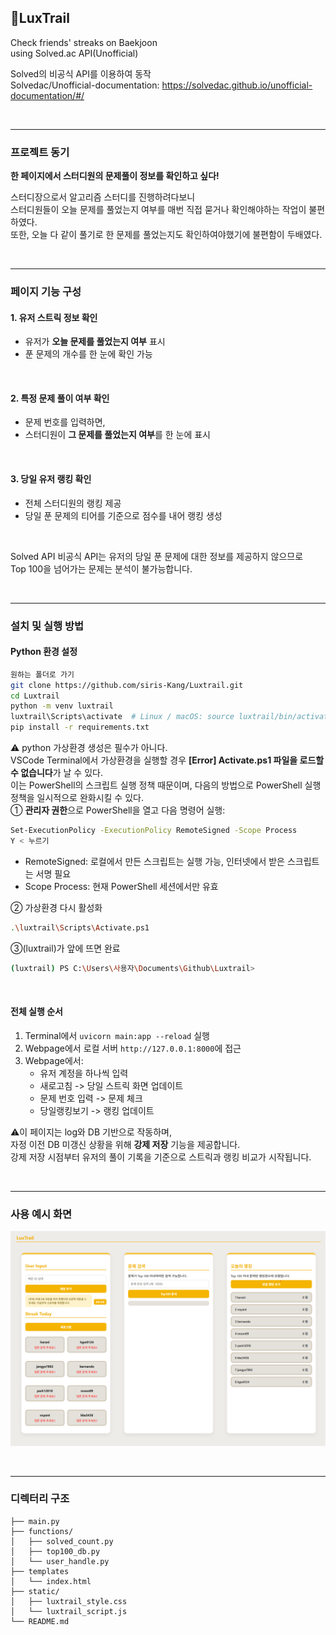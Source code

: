 ## 💫LuxTrail

Check friends' streaks on Baekjoon  
using Solved.ac API(Unofficial)
<br>
  
Solved의 비공식 API를 이용하여 동작  
Solvedac/Unofficial-documentation: https://solvedac.github.io/unofficial-documentation/#/  
  

<br>
 
---

### 프로젝트 동기

**한 페이지에서 스터디원의 문제풀이 정보를 확인하고 싶다!**

스터디장으로서 알고리즘 스터디를 진행하려다보니  
스터디원들이 오늘 문제를 풀었는지 여부를 매번 직접 묻거나 확인해야하는 작업이 불편하였다.  
또한, 오늘 다 같이 풀기로 한 문제를 풀었는지도 확인하여야했기에 불편함이 두배였다.  

<br>

---

###  페이지 기능 구성

#### 1. 유저 스트릭 정보 확인

* 유저가 **오늘 문제를 풀었는지 여부** 표시
* 푼 문제의 개수를 한 눈에 확인 가능
  
<br>

#### 2. 특정 문제 풀이 여부 확인

* 문제 번호를 입력하면,
* 스터디원이 **그 문제를 풀었는지 여부**를 한 눈에 표시  
  
<br>

#### 3. 당일 유저 랭킹 확인

* 전체 스터디원의 랭킹 제공
* 당일 푼 문제의 티어를 기준으로 점수를 내어 랭킹 생성  
  
<br>

Solved API 비공식 API는 유저의 당일 푼 문제에 대한 정보를 제공하지 않으므로  
Top 100을 넘어가는 문제는 분석이 불가능합니다.

<br>

---

### 설치 및 실행 방법

#### Python 환경 설정

```bash
원하는 폴더로 가기
git clone https://github.com/siris-Kang/Luxtrail.git
cd Luxtrail
python -m venv luxtrail
luxtrail\Scripts\activate  # Linux / macOS: source luxtrail/bin/activate
pip install -r requirements.txt
```

⚠️ python 가상환경 생성은 필수가 아니다.  
VSCode Terminal에서 가상환경을 실행할 경우 **[Error] Activate.ps1 파일을 로드할 수 없습니다**가 날 수 있다.   
이는 PowerShell의 스크립트 실행 정책 때문이며, 다음의 방법으로 PowerShell 실행 정책을 일시적으로 완화시킬 수 있다.  
 ① **관리자 권한**으로 PowerShell을 열고 다음 명령어 실행:  
```bash
Set-ExecutionPolicy -ExecutionPolicy RemoteSigned -Scope Process
Y < 누르기 
```
 * RemoteSigned: 로컬에서 만든 스크립트는 실행 가능, 인터넷에서 받은 스크립트는 서명 필요  
 * Scope Process: 현재 PowerShell 세션에서만 유효  

② 가상환경 다시 활성화  
```bash
.\luxtrail\Scripts\Activate.ps1
```

③(luxtrail)가 앞에 뜨면 완료  
```bash
(luxtrail) PS C:\Users\사용자\Documents\Github\Luxtrail>
```
  
<br>

#### 전체 실행 순서

1. Terminal에서 `uvicorn main:app --reload` 실행
2. Webpage에서 로컬 서버 `http://127.0.0.1:8000`에 접근
3. Webpage에서:
   * 유저 계정을 하나씩 입력
   * 새로고침 -> 당일 스트릭 화면 업데이트
   * 문제 번호 입력 -> 문제 체크
   * 당일랭킹보기 -> 랭킹 업데이트

⚠️이 페이지는 log와 DB 기반으로 작동하며,  
자정 이전 DB 미갱신 상황을 위해 **강제 저장** 기능을 제공합니다.  
강제 저장 시점부터 유저의 풀이 기록을 기준으로 스트릭과 랭킹 비교가 시작됩니다.  

<br>

---

### 사용 예시 화면

![예시](images/example.png)

<br>

---

### 디렉터리 구조

```Luxtrail
├── main.py
├── functions/
│   ├── solved_count.py
│   ├── top100_db.py
│   └── user_handle.py
├── templates
│   └── index.html
├── static/
│   ├── luxtrail_style.css
│   └── luxtrail_script.js
└── README.md
```

